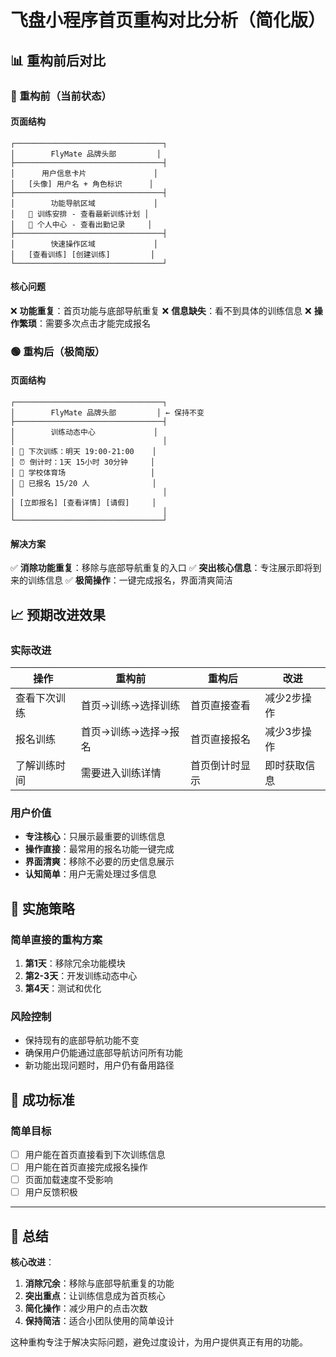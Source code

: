 # 飞盘小程序首页重构对比分析（简化版）

## 📊 重构前后对比

### 🔴 重构前（当前状态）

#### 页面结构
```
┌─────────────────────────────────┐
│        FlyMate 品牌头部         │
├─────────────────────────────────┤
│      用户信息卡片               │
│   [头像] 用户名 + 角色标识      │
├─────────────────────────────────┤
│        功能导航区域             │
│   📅 训练安排 - 查看最新训练计划 │
│   👤 个人中心 - 查看出勤记录     │
├─────────────────────────────────┤
│        快速操作区域             │
│   [查看训练] [创建训练]         │
└─────────────────────────────────┘
```

#### 核心问题
❌ **功能重复**：首页功能与底部导航重复
❌ **信息缺失**：看不到具体的训练信息
❌ **操作繁琐**：需要多次点击才能完成报名

### 🟢 重构后（极简版）

#### 页面结构
```
┌─────────────────────────────────┐
│        FlyMate 品牌头部         │ ← 保持不变
├─────────────────────────────────┤
│        训练动态中心             │
│                                 │
│ 🏃 下次训练：明天 19:00-21:00    │
│ ⏰ 倒计时：1天 15小时 30分钟     │
│ 📍 学校体育场                   │
│ 👥 已报名 15/20 人              │
│                                 │
│ [立即报名] [查看详情] [请假]     │
│                                 │
└─────────────────────────────────┘
```

#### 解决方案
✅ **消除功能重复**：移除与底部导航重复的入口
✅ **突出核心信息**：专注展示即将到来的训练信息
✅ **极简操作**：一键完成报名，界面清爽简洁

## 📈 预期改进效果

### 实际改进
| 操作 | 重构前 | 重构后 | 改进 |
|------|--------|--------|------|
| 查看下次训练 | 首页→训练→选择训练 | 首页直接查看 | 减少2步操作 |
| 报名训练 | 首页→训练→选择→报名 | 首页直接报名 | 减少3步操作 |
| 了解训练时间 | 需要进入训练详情 | 首页倒计时显示 | 即时获取信息 |

### 用户价值
- **专注核心**：只展示最重要的训练信息
- **操作直接**：最常用的报名功能一键完成
- **界面清爽**：移除不必要的历史信息展示
- **认知简单**：用户无需处理过多信息

## 🔄 实施策略

### 简单直接的重构方案
1. **第1天**：移除冗余功能模块
2. **第2-3天**：开发训练动态中心
3. **第4天**：测试和优化

### 风险控制
- 保持现有的底部导航功能不变
- 确保用户仍能通过底部导航访问所有功能
- 新功能出现问题时，用户仍有备用路径

## 🎯 成功标准

### 简单目标
- [ ] 用户能在首页直接看到下次训练信息
- [ ] 用户能在首页直接完成报名操作
- [ ] 页面加载速度不受影响
- [ ] 用户反馈积极

---

## 📝 总结

**核心改进**：
1. **消除冗余**：移除与底部导航重复的功能
2. **突出重点**：让训练信息成为首页核心
3. **简化操作**：减少用户的点击次数
4. **保持简洁**：适合小团队使用的简单设计

这种重构专注于解决实际问题，避免过度设计，为用户提供真正有用的功能。
